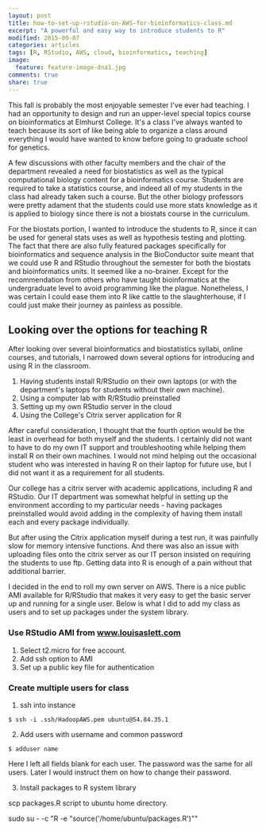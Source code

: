 ```yaml
---
layout: post
title: how-to-set-up-rstudio-on-AWS-for-bioinformatics-class.md
excerpt: "A powerful and easy way to introduce students to R"
modified: 2015-09-07
categories: articles
tags: [R, RStudio, AWS, cloud, bioinformatics, teaching]
image:
  feature: feature-image-dna1.jpg
comments: true
share: true
---
```



This fall is probably the most enjoyable semester I've ever had teaching. I had an opportunity to design and run an upper-level special topics course on bioinformatics at Elmhurst College. It's a class I've always wanted to teach because its sort of like being able to organize a class around everything I would have wanted to know before going to graduate school for genetics.

A few discussions with other faculty members and the chair of the department revealed a need for biostatistics as well as the typical computational biology content for a bioinformatics course. Students are required to take a statistics course, and indeed all of my students in the class had already taken such a course. But the other biology professors were pretty adament that the students could use more stats knowledge as it is applied to biology since there is not a biostats course in the curriculum. 

For the biostats portion, I wanted to introduce the students to R, since it can be used for general stats uses as well as hypothesis testing and plotting. The fact that there are also fully featured packages specifically for bioinformatics and sequence analysis in the BioConductor suite meant that we could use R and RStudio throughout the semester for both the biostats and bioinformatics units. It seemed like a no-brainer. Except for the recommendation from others who have taught bioinformatics at the undergraduate level to avoid programming like the plague. Nonetheless, I was certain I could ease them into R like cattle to the slaughterhouse, if I could just make their journey as painless as possible.

## Looking over the options for teaching R

After looking over several bioinformatics and biostatistics syllabi, online courses, and tutorials, I narrowed down several options for introducing and using R in the classroom.

1. Having students install R/RStudio on their own laptops (or with the department's laptops for students without their own machine). 
2. Using a computer lab with R/RStudio preinstalled
3. Setting up my own RStudio server in the cloud
4. Using the College's Citrix server application for R


After careful consideration, I thought that the fourth option would be the least in overhead for both myself and the students. I certainly did not want to have to do my own IT support and troubleshooting while helping them install R on their own machines. I would not mind helping out the occasional student who was interested in having R on their laptop for future use, but I did not want it as a requirement for all students. 

Our college has a citrix server with academic applications, including R and RStudio. Our IT department was somewhat helpful in setting up the environment according to my particular needs - having packages preinstalled would avoid adding in the complexity of having them install each and every package individually. 

But after using the Citrix application myself during a test run, it was painfully slow for memory intensive functions. And there was also an issue with uploading files onto the citrix server as our IT person insisted on requiring the students to use ftp. Getting data into R is enough of a pain without that additional barrier. 

I decided in the end to roll my own server on AWS. There is a nice public AMI available for R/RStudio that makes it very easy to get the basic server up and running for a single user. Below is what I did to add my class as users and to set up packages under the system library.

### Use RStudio AMI from www.louisaslett.com

1. Select t2.micro for free account. 
2. Add ssh option to AMI
3. Set up a public key file for authentication

### Create multiple users for class

1. ssh into instance 

```
$ ssh -i .ssh/HadoopAWS.pem ubuntu@54.84.35.1
```

2. Add users with username and common password

```
$ adduser name
```

Here I left all fields blank for each user. The password was the same for all users. Later I would instruct them on how to change their password. 

3. Install packages to R system library

scp packages.R script to ubuntu home directory. 

sudo su - -c "R -e \"source('/home/ubuntu/packages.R')\""

